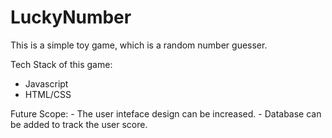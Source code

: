 # LuckyNumber

This is a simple toy game, which is a random number guesser.

Tech Stack of this game:
- Javascript
- HTML/CSS

Future Scope:
    - The user inteface design can be increased.
    - Database can be added to track the user score.